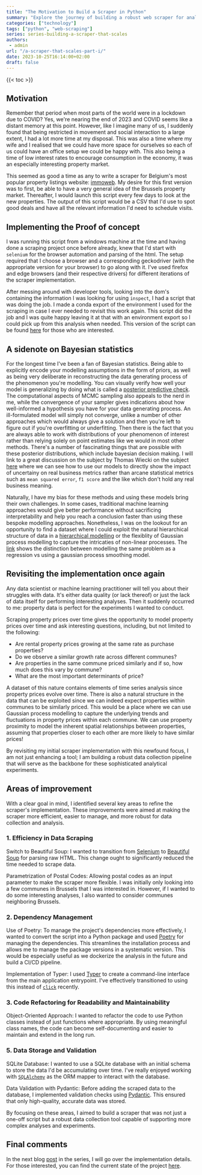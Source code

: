 ```yaml
---
title: "The Motivation to Build a Scraper in Python"
summary: "Explore the journey of building a robust web scraper for analyzing Belgium's property market. Learn how we transitioned from Selenium to Beautiful Soup for efficiency, used Poetry and Typer for better dependency management, amongst other tools. This blog is part one of a series aimed at creating a scalable data collection and analysis tool"
categories: ["technology"]
tags: ["python", "web-scraping"]
series: series-building-a-scraper-that-scales
authors:
 - admin
url: "/a-scraper-that-scales-part-i/"
date: 2023-10-25T16:14:00+02:00
draft: false
---
```


{{< toc >}}

## Motivation

Remember that period when most parts of the world were in a lockdown due to 
COVID? Yes, we're nearing the end of 2023 and COVID seems like a distant memory 
at this point. However, like I imagine many of us, I suddenly found that being 
restricted in movement and social interaction to a large extent, I had a lot 
more time at my disposal. This was also a time where my wife and I realised that 
we could have more space for ourselves so each of us could have an office setup 
we could be happy with. This also being a time of low interest rates to 
encourage consumption in the economy, it was an especially interesting property 
market.

This seemed as good a time as any to write a scraper for Belgium's most popular 
property listings website: [immoweb](https://immoweb.be). My desire for this 
first version was to first, be able to have a very general idea of the Brussels 
property market. Thereafter, I would launch this script every few days to look 
at the new  properties. The output of this script would be a CSV that I'd use 
to spot good deals and have all the relevant information I'd need to schedule 
visits.

## Implementing the Proof of concept

I was running this script from a windows machine at the time and having done a 
scraping project once before already, knew that I'd start with `selenium` for 
the browser automation and parsing of the html. The setup required that I choose 
a browser and a corresponding geckodriver (with the appropriate version for your
browser) to go along with it. I've used firefox and edge browsers (and their 
respective drivers) for different iterations of the  scraper implementation.

After messing around with developer tools, looking into the dom's containing 
the information I was looking for using `inspect`, I had a script that was doing
the job. I made a conda export of the environment I used for the scraping in 
case I ever needed to revisit this work again. This script did the job and I
was quite happy leaving it at that with an environment export so I could pick 
up from this analysis when needed. This version of the script can be found 
[here](https://github.com/roumail/immoweb-scraper/tree/second_run) for 
those who are interested.

## A sidenote on Bayesian statistics

For the longest time I've been a fan of Bayesian statistics. Being able to 
explicitly encode your modelling assumptions in the form of priors, as well as 
being very deliberate in reconstructing the data generating process of the 
phenomenon you're modelling. You can visually verify how well your model is 
generalizing by doing what is called a [posterior predictive check](https://en.wikipedia.org/wiki/Posterior_predictive_distribution). The computational aspects of MCMC sampling 
also appeals to the nerd in me, while the convergence of your sampler gives 
indications about how well-informed a hypothesis you have for your data 
generating process. An ill-formulated model will simply not converge, 
unlike a number of other approaches which would always give a solution and then 
you're left to figure out if you're overfitting or underfitting. Then there is 
the fact that you are always able to work with distributions of your phenomenon 
of interest rather than relying solely on point estimates like we would in most 
other methods. There's a number of fascinating things that are possible with 
these posterior distributions, which include bayesian decision making. I will 
link to a great discussion on the subject by Thomas Wiecki on the subject 
[here](https://twiecki.io/blog/2019/01/14/supply_chain/) where we can see how 
to use our models to directly show the impact of uncertainy on real business 
metrics rather than arcane statistical metrics such as `mean squared error`, 
`f1 score` and the like which don't hold any real business meaning.

Naturally, I have my bias for these methods and using these models bring their 
own challenges. In some cases, traditional machine learning approaches would 
give better performance without sacrificing interpretability and help you reach 
a conclusion faster than using these bespoke modelling approaches. Nonetheless, 
I was on the lookout for an opportunity to find a dataset where I could exploit 
the natural hierarchical structure of data in a 
[hierarchical modelling](https://en.wikipedia.org/wiki/Bayesian_hierarchical_modeling) 
or the flexiblity of Gaussian process modelling to capture the intricaties of 
non-linear processes. The [link](https://www.pymc.io/projects/examples/en/latest/gaussian_processes/GP-smoothing.html) shows the distinction between modelling 
the same problem as a regression vs using a gaussian process smoothing model.

## Revisiting the implementation once again

Any data scientist or machine learning practitioner will tell you about their 
struggles with data. It's either data quality (or lack thereof) or just the lack 
of data itself for performing interesting analyses. Then it suddenly occurred 
to me: property data is perfect for the experiments I wanted to conduct. 

Scraping property prices over time gives the opportunity to model property 
prices over time and ask interesting questions, including, but not limited to 
the following: 
- Are rental property prices growing at the same rate as purchase properties?   
- Do we observe a similar growth rate across different communes?  
- Are properties in the same commune priced similarly and if so, how much does 
this vary by commune?  
- What are the most important determinants of price?   

A dataset of this nature contains elements of time series analysis since 
property prices evolve over time. There is also a natural structure in the data 
that can be exploited since we can indeed expect properties within communes to 
be similarly priced. This would be a place where we can use Gaussian process 
modelling to capture the underlying trends and fluctuations in property 
prices within each commune. We can use property proximity to model the inherent 
spatial relationships between properties, assuming that properties closer to 
each other are more likely to have similar prices!

By revisiting my initial scraper implementation with this newfound focus, I am 
not just enhancing a tool; I am building a robust data collection pipeline 
that will serve as the backbone for these sophisticated analytical experiments.

## Areas of improvement

With a clear goal in mind, I identified several key areas to refine the 
scraper's implementation. These improvements were aimed at making the scraper 
more efficient, easier to manage, and more robust for data collection and 
analysis.

### 1. Efficiency in Data Scraping
Switch to Beautiful Soup: I wanted to transition from 
[Selenium](https://pypi.org/project/selenium/) to 
[Beautiful Soup](https://pypi.org/project/beautifulsoup4/) for parsing raw 
HTML. This change ought to significantly reduced the time needed to scrape data.  

Parametrization of Postal Codes: Allowing postal codes as an input parameter 
to make the scraper more flexible. I was initially only looking into a few 
communes in Brussels that I was interested in. However, if I wanted to do some 
interesting analyses, I also wanted to consider communes neighboring Brussels. 

### 2. Dependency Management 
Use of Poetry: To manage the project's dependencies more effectively, I 
wanted to convert the script into a Python package and used [Poetry]() for managing 
the dependencies. This streamlines the installation process and allows me to 
manage the package versions in a systematic version. This would be especially 
useful as we dockerize the analysis in the future and build a CI/CD pipeline.

Implementation of Typer: I used [Typer](https://pypi.org/project/typer/) to 
create a command-line interface from the main application entrypoint. I've 
effectively transitioned to using this instead of 
[`click`](https://pypi.org/project/click/) recently.

### 3. Code Refactoring for Readability and Maintainability
Object-Oriented Approach: I wanted to refactor the code to use Python classes 
instead of just functions where appropriate. By using meaningful class names, the 
code can become self-documenting and easier to maintain and extend in the long 
run.

### 5. Data Storage and Validation

SQLite Database: I wanted to use a SQLite database with an initial schema to 
store the data I'd be accumulating over time. I've really enjoyed working with 
[`SQLAlchemy`](https://pypi.org/project/SQLAlchemy/) as the ORM mapper to interact with the database.

Data Validation with Pydantic: Before adding the scraped data to the database, 
I implemented validation checks using 
[Pydantic](https://pypi.org/project/pydantic/). This ensured that only 
high-quality, accurate data was stored.

By focusing on these areas, I aimed to build a scraper that was not just a 
one-off script but a robust data collection tool capable of supporting more 
complex analyses and experiments.

## Final comments

In the next blog [post](/a-scraper-that-scales-part-ii/) in the series, I will go over the implementation details.
For those interested, you can find the current state of the project 
[here](https://github.com/roumail/immoweb-scraper/tree/v1.0.0).


